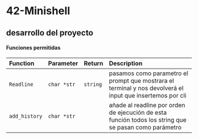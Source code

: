 # 42-Minishell

## desarrollo del proyecto

#### Funciones permitidas

| Function | Parameter | Return     | Description                |
|:---------| :-------- | :------- | :------------------------- |
| `Readline` | `char *str` | `string` | pasamos como parametro el prompt que mostrara el terminal y nos devolverá el input que insertemos por cli |
| `add_history`| `char *str` |  | añade al readline por orden de ejecución de esta función todos los string que se pasan como parámetro |
